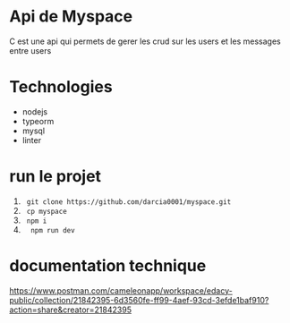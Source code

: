 # Api de Myspace 

C est une api qui permets de gerer les crud sur les users et les messages entre users

# Technologies 
- nodejs
- typeorm
- mysql 
- linter 

# run le projet
 
1.  `  git clone https://github.com/darcia0001/myspace.git `
2.  `  cp myspace `
3.  `  npm i  `
4.  `   npm run dev   `

# documentation technique 

https://www.postman.com/cameleonapp/workspace/edacy-public/collection/21842395-6d3560fe-ff99-4aef-93cd-3efde1baf910?action=share&creator=21842395 